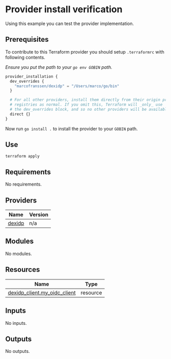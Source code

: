 # Provider install verification

Using this example you can test the provider implementation.

## Prerequisites

To contribute to this Terraform provider you should setup `.terraformrc` with following contents.

*Ensure you put the path to your `go env GOBIN` path.*

```terraform
provider_installation {
  dev_overrides {
    "marcofranssen/dexidp" = "/Users/marco/go/bin"
  }

  # For all other providers, install them directly from their origin provider
  # registries as normal. If you omit this, Terraform will _only_ use
  # the dev_overrides block, and so no other providers will be available.
  direct {}
}
```

Now run `go install .` to install the provider to your `GOBIN` path.

## Use

```shell
terraform apply
```

<!-- BEGIN_TF_DOCS -->
## Requirements

No requirements.

## Providers

| Name | Version |
|------|---------|
| <a name="provider_dexidp"></a> [dexidp](#provider\_dexidp) | n/a |

## Modules

No modules.

## Resources

| Name | Type |
|------|------|
| [dexidp_client.my_oidc_client](https://registry.terraform.io/providers/marcofranssen/dexidp/latest/docs/resources/client) | resource |

## Inputs

No inputs.

## Outputs

No outputs.
<!-- END_TF_DOCS -->
